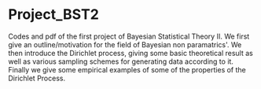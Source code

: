 # Project_BST2
Codes and pdf of the first project of Bayesian Statistical Theory II. We first give an outline/motivation for the field of Bayesian non paramatrics'. We then introduce the Dirichlet process, giving some basic theoretical result as well as various sampling schemes for generating data according to it. Finally we give some empirical examples of some of the properties of the Dirichlet Process.
